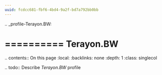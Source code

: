 ```yaml
---
uuid: fcdcc681-fbf6-4bd4-9a2f-bd7a792bb0bb
---
```

.. _profile-Terayon.BW:

==========
Terayon.BW
==========

.. contents:: On this page
    :local:
    :backlinks: none
    :depth: 1
    :class: singlecol

.. todo::
    Describe *Terayon.BW* profile
